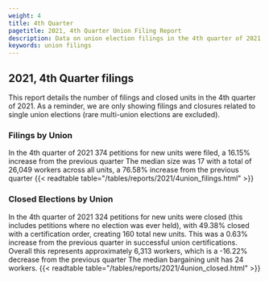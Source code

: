 ```yaml
---
weight: 4
title: 4th Quarter
pagetitle: 2021, 4th Quarter Union Filing Report
description: Data on union election filings in the 4th quarter of 2021
keywords: union filings
---
```


## 2021, 4th Quarter filings

This report details the number of filings and closed units in the 4th quarter of 2021. As a reminder, we are only showing filings and closures related to single union elections (rare multi-union elections are excluded).

### Filings by Union
In the 4th quarter of 2021 374 petitions for new units were filed, a 16.15% increase from the previous quarter The median size was 17 with a total of 26,049 workers across all units, a 76.58% increase from the previous quarter
{{< readtable table="/tables/reports/2021/4union_filings.html" >}}

### Closed Elections by Union
In the 4th quarter of 2021 324 petitions for new units were closed (this includes petitions where no election was ever held), with 49.38% closed with a certification order, creating 160 total new units. This was a 0.63% increase from the previous quarter in successful union certifications. Overall this represents approximately 6,313 workers, which is a -16.22% decrease from the previous quarter The median bargaining unit has 24 workers.
{{< readtable table="/tables/reports/2021/4union_closed.html" >}}
